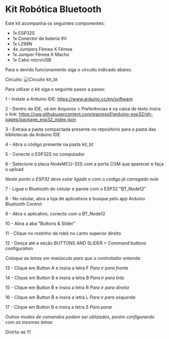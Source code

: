 # Kit Robótica Bluetooth

Este kit acompanha os seguintes componentes:
- 1x ESP32S
- 1x Conector de bateria 9V
- 1x L298N
- 4x Jumpers Fêmea X Fêmea
- 1x Jumper Fêmea X Macho
- 1x Cabo microUSB
  
Para o devido funcionamento siga o circuito indicado abaixo.

Circuito:
![Circuito kit_bt](https://github.com/user-attachments/assets/e581a6c2-ff92-47bf-b90a-26fdebba327b)


Para utilizar o kit siga o seguinte passo a passo:

1 - Instale a Arduino IDE: https://www.arduino.cc/en/software

2 - Dentro da IDE, vá em Arquivos > Preferências e na caixa de texto insira o link: https://raw.githubusercontent.com/espressif/arduino-esp32/gh-pages/package_esp32_index.json

3 - Extraia a pasta compactada presente no repositório para a pasta das bibliotecas da Arduino IDE

4 - Abra o código presente na pasta kit_bt

5 - Conecte o ESP32S no computador

6 - Selecione a placa NodeMCU-32S com a porta COM que aparecer e faça o upload

*Neste ponto o ESP32 deve estar ligado e com o código já carregado nele*

7 - Ligue o Bluetooth do celular e pareie com o ESP32 "BT_Node12"

8 - No celular, abra a loja de aplicativos e busque pelo app Arduino Bluetooth Control

9 - Abra o aplicativo, conecte com o BT_Node12 

10 - Abra a aba "Buttons & Slider"

11 - Clique no rostinho de robô no canto superior direito

12 - Desça até a seção BUTTONS AND SLIDER > Command buttons configuration

*Coloque as letras em maiúsculo para que o controlador entenda*

13 - Clique em Button A e insira a letra F *Para ir para frente* 

14 - Clique em Button B e insira a letra B *Para ir para trás*

15 - Clique em Button B e insira a letra R *Para ir para direita*

16 - Clique em Button B e insira a letra L *Para ir para esquerda*

17 - Clique em Button B e insira a letra S *Para parar*

*Outros modos de comandos podem ser utilizados, porém configurando com as mesmas letras*

Divirta-se !!!
